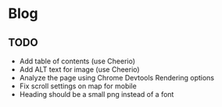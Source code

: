 # Blog

## TODO
- Add table of contents (use Cheerio)
- Add ALT text for image (use Cheerio)
- Analyze the page using Chrome Devtools Rendering options
- Fix scroll settings on map for mobile
- Heading should be a small png instead of a font

